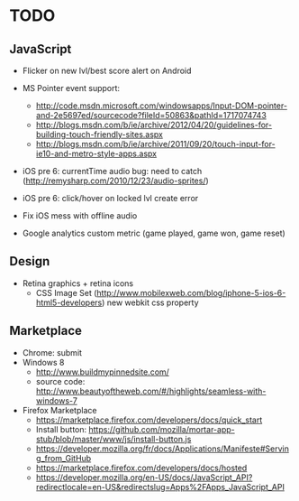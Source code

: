 ﻿# TODO

## JavaScript
- Flicker on new lvl/best score alert on Android
- MS Pointer event support:
    - http://code.msdn.microsoft.com/windowsapps/Input-DOM-pointer-and-2e5697ed/sourcecode?fileId=50863&pathId=1717074743
    - http://blogs.msdn.com/b/ie/archive/2012/04/20/guidelines-for-building-touch-friendly-sites.aspx
    - http://blogs.msdn.com/b/ie/archive/2011/09/20/touch-input-for-ie10-and-metro-style-apps.aspx

- iOS pre 6: currentTime audio bug: need to catch (http://remysharp.com/2010/12/23/audio-sprites/)
- iOS pre 6: click/hover on locked lvl create error
- Fix iOS mess with offline audio
- Google analytics custom metric (game played, game won, game reset)

## Design
- Retina graphics + retina icons
    - CSS Image Set (http://www.mobilexweb.com/blog/iphone-5-ios-6-html5-developers) new webkit css property

## Marketplace
- Chrome: submit
- Windows 8
    - http://www.buildmypinnedsite.com/
    - source code: http://www.beautyoftheweb.com/#/highlights/seamless-with-windows-7
- Firefox Marketplace
    - https://marketplace.firefox.com/developers/docs/quick_start
    - Install button: https://github.com/mozilla/mortar-app-stub/blob/master/www/js/install-button.js
    - https://developer.mozilla.org/fr/docs/Applications/Manifeste#Serving_from_GitHub
    - https://marketplace.firefox.com/developers/docs/hosted
    - https://developer.mozilla.org/en-US/docs/JavaScript_API?redirectlocale=en-US&redirectslug=Apps%2FApps_JavaScript_API

